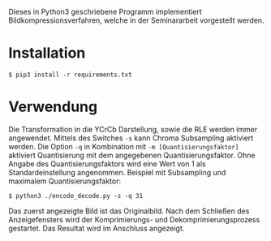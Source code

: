 Dieses in Python3 geschriebene Programm implementiert Bildkompressionsverfahren, welche in der Seminararbeit vorgestellt werden.

# Installation

```
$ pip3 install -r requirements.txt
```

# Verwendung

Die Transformation in die YCrCb Darstellung, sowie die RLE werden immer angewendet. Mittels des Switches `-s` kann Chroma Subsampling aktiviert werden. Die Option `-q` in Kombination mit `-m [Quantisierungsfaktor]` aktiviert Quantisierung mit dem angegebenen Quantisierungsfaktor. Ohne Angabe des Quantisierungsfaktors wird eine Wert von 1 als Standardeinstellung angenommen. Beispiel mit Subsampling und maximalem Quantisierungsfaktor:

```
$ python3 ./encode_decode.py -s -q 31
```

Das zuerst angezeigte Bild ist das Originalbild. Nach dem Schließen des Anzeigefensters wird der Komprimierungs- und Dekomprimierungsprozess gestartet. Das Resultat wird im Anschluss angezeigt.
